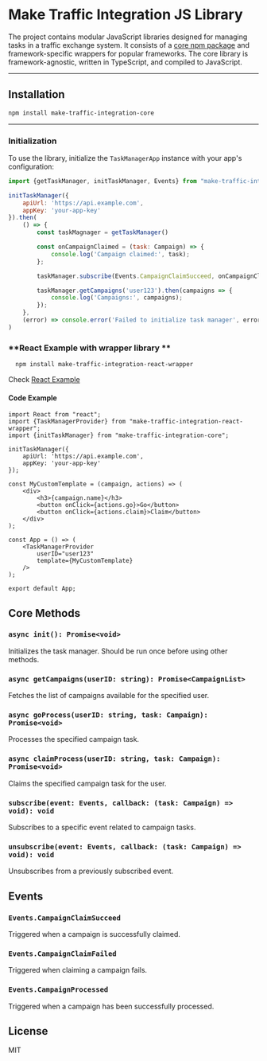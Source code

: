 # Make Traffic Integration JS Library

The project contains modular JavaScript libraries designed for managing tasks in a traffic exchange system. 
It consists of a [core npm package](https://www.npmjs.com/package/make-traffic-integration-core) and framework-specific 
wrappers for popular frameworks. 
The core library is framework-agnostic, written in TypeScript, and compiled to JavaScript.

---

## **Installation**

```bash
npm install make-traffic-integration-core
```

---

### **Initialization**
To use the library, initialize the `TaskManagerApp` instance with your app's configuration:

```javascript
import {getTaskManager, initTaskManager, Events} from "make-traffic-integration-core";

initTaskManager({
    apiUrl: 'https://api.example.com',
    appKey: 'your-app-key'
}).then(
    () => {
        const taskMagnager = getTaskManager()

        const onCampaignClaimed = (task: Campaign) => {
            console.log('Campaign claimed:', task);
        };

        taskManager.subscribe(Events.CampaignClaimSucceed, onCampaignClaimed);

        taskManager.getCampaigns('user123').then(campaigns => {
            console.log('Campaigns:', campaigns);
        });       
    },
    (error) => console.error('Failed to initialize task manager', error)
)

```


### **React Example with wrapper library **
```bash
  npm install make-traffic-integration-react-wrapper
```

Check [React Example](./examples/react-app/README.md)

#### Code Example

```tsx
import React from "react";
import {TaskManagerProvider} from "make-traffic-integration-react-wrapper";
import {initTaskManager} from "make-traffic-integration-core";

initTaskManager({
    apiUrl: 'https://api.example.com',
    appKey: 'your-app-key'
});

const MyCustomTemplate = (campaign, actions) => (
    <div>
        <h3>{campaign.name}</h3>
        <button onClick={actions.go}>Go</button>
        <button onClick={actions.claim}>Claim</button>
    </div>
);

const App = () => (
    <TaskManagerProvider
        userID="user123"
        template={MyCustomTemplate}
    />
);

export default App;
```

## Core Methods

### `async init(): Promise<void>`
Initializes the task manager. Should be run once before using other methods.

### `async getCampaigns(userID: string): Promise<CampaignList>`
Fetches the list of campaigns available for the specified user.

### `async goProcess(userID: string, task: Campaign): Promise<void>`
Processes the specified campaign task.

### `async claimProcess(userID: string, task: Campaign): Promise<void>`
Claims the specified campaign task for the user.

### `subscribe(event: Events, callback: (task: Campaign) => void): void`
Subscribes to a specific event related to campaign tasks.

### `unsubscribe(event: Events, callback: (task: Campaign) => void): void`
Unsubscribes from a previously subscribed event.

## Events

### `Events.CampaignClaimSucceed`
Triggered when a campaign is successfully claimed.

### `Events.CampaignClaimFailed`
Triggered when claiming a campaign fails.

### `Events.CampaignProcessed`
Triggered when a campaign has been successfully processed.

## License
MIT

